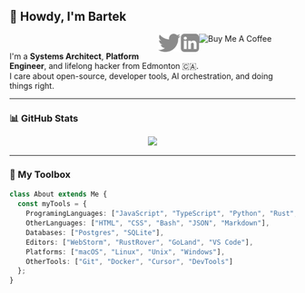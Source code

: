 ## 👋 Howdy, I'm Bartek

<a href="https://www.buymeacoffee.com/bartekus" target="_blank" rel="noreferrer">
  <img align="right" src="https://cdn.buymeacoffee.com/buttons/default-red.png" height="32" width="170" alt="Buy Me A Coffee">
</a>
<a href="https://www.linkedin.com/in/bartekus/" target="_blank" rel="noreferrer">
  <img align="right" src="https://raw.githubusercontent.com/bartekus/bartekus/main/assets/svgs/linkedin.svg" height="32px" alt="LinkedIn">
</a>
<a href="https://twitter.com/bartekus/" target="_blank" rel="noreferrer">
  <img align="right" src="https://raw.githubusercontent.com/bartekus/bartekus/main/assets/svgs/twitter.svg" height="32px" alt="Twitter">
</a>

<br />

I'm a **Systems Architect**, **Platform Engineer**, and lifelong hacker from Edmonton 🇨🇦.<br />
I care about open-source, developer tools, AI orchestration, and doing things right.

---

### 📊 GitHub Stats

<div align="center">
  <a href="https://github.com/Bartekus/">
    <img src="https://github-readme-stats.vercel.app/api?username=Bartekus&show_icons=true&icon_color=FFFFFF&theme=dark&bg_color=FFFFFF00&hide_title=true&hide_border=true&hide=prs&include_all_commits=true" />
  </a>
</div>

---

### 🧰 My Toolbox

```ts
class About extends Me {
  const myTools = {
    ProgramingLanguages: ["JavaScript", "TypeScript", "Python", "Rust", "Go", "C"],
    OtherLanguages: ["HTML", "CSS", "Bash", "JSON", "Markdown"],
    Databases: ["Postgres", "SQLite"],
    Editors: ["WebStorm", "RustRover", "GoLand", "VS Code"],
    Platforms: ["macOS", "Linux", "Unix", "Windows"],
    OtherTools: ["Git", "Docker", "Cursor", "DevTools"]
  };
}

